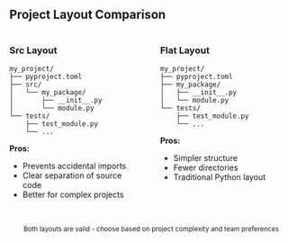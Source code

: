 <!-- Slide: Project Layout Comparison -->
## Project Layout Comparison

<div style="display: flex; justify-content: space-around; align-items: flex-start; gap: 2rem;">

<div style="flex: 1;">

### Src Layout
```
my_project/
├── pyproject.toml
├── src/
│   └── my_package/
│       ├── __init__.py
│       └── module.py
└── tests/
    ├── test_module.py
    └── ...
```

**Pros:**
- Prevents accidental imports
- Clear separation of source code
- Better for complex projects

</div>

<div style="flex: 1;">

### Flat Layout
```
my_project/
├── pyproject.toml
├── my_package/
│   ├── __init__.py
│   └── module.py
└── tests/
    ├── test_module.py
    └── ...
```

**Pros:**
- Simpler structure
- Fewer directories
- Traditional Python layout

</div>

</div>

<div style="margin-top: 2rem; text-align: center;">
<small>Both layouts are valid - choose based on project complexity and team preferences</small>
</div>